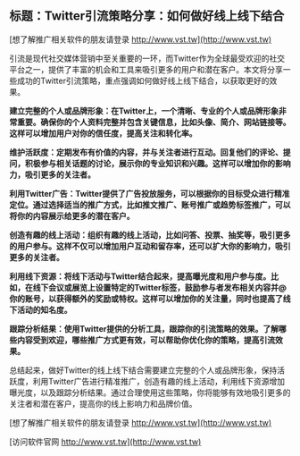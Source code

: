 ## **标题：Twitter引流策略分享：如何做好线上线下结合**

[想了解推广相关软件的朋友请登录 http://www.vst.tw](http://www.vst.tw)

引流是现代社交媒体营销中至关重要的一环，而Twitter作为全球最受欢迎的社交平台之一，提供了丰富的机会和工具来吸引更多的用户和潜在客户。本文将分享一些成功的Twitter引流策略，重点强调如何做好线上线下结合，以获取更好的效果。

**建立完整的个人或品牌形象：在Twitter上，一个清晰、专业的个人或品牌形象非常重要。确保你的个人资料完整并包含关键信息，比如头像、简介、网站链接等。这样可以增加用户对你的信任度，提高关注和转化率。**

**维护活跃度：定期发布有价值的内容，并与关注者进行互动。回复他们的评论、提问，积极参与相关话题的讨论，展示你的专业知识和兴趣。这样可以增加你的影响力，吸引更多的关注者。**

**利用Twitter广告：Twitter提供了广告投放服务，可以根据你的目标受众进行精准定位。通过选择适当的推广方式，比如推文推广、账号推广或趋势标签推广，可以将你的内容展示给更多的潜在客户。**

**创造有趣的线上活动：组织有趣的线上活动，比如问答、投票、抽奖等，吸引更多的用户参与。这样不仅可以增加用户互动和留存率，还可以扩大你的影响力，吸引更多的关注者。**

**利用线下资源：将线下活动与Twitter结合起来，提高曝光度和用户参与度。比如，在线下会议或展览上设置特定的Twitter标签，鼓励参与者发布相关内容并@你的账号，以获得额外的奖励或特权。这样可以增加你的关注量，同时也提高了线下活动的知名度。**

**跟踪分析结果：使用Twitter提供的分析工具，跟踪你的引流策略的效果。了解哪些内容受到欢迎，哪些推广方式更有效，可以帮助你优化你的策略，提高引流效果。**

总结起来，做好Twitter的线上线下结合需要建立完整的个人或品牌形象，保持活跃度，利用Twitter广告进行精准推广，创造有趣的线上活动，利用线下资源增加曝光度，以及跟踪分析结果。通过合理使用这些策略，你将能够有效地吸引更多的关注者和潜在客户，提高你的线上影响力和品牌价值。

[想了解推广相关软件的朋友请登录 http://www.vst.tw](http://www.vst.tw)


[访问软件官网 http://www.vst.tw](http://www.vst.tw)
